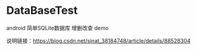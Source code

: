 # DataBaseTest
android 简单SQLite数据库 增删改查 demo

说明链接：https://blog.csdn.net/sinat_38184748/article/details/88528304
